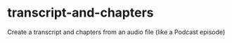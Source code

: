 # transcript-and-chapters
Create a transcript and chapters from an audio file (like a Podcast episode)
